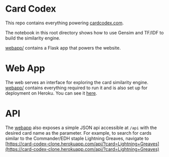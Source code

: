 # Card Codex
This repo contains everything powering [cardcodex.com](//cardcodex.com).

The notebook in this root directory shows how to use Gensim and TF/IDF to build the similarity engine.

[webapp/](webapp/) contains a Flask app that powers the website.

# Web App

The web serves an interface for exploring the card similarity engine. [webapp/](webapp/) contains everything required to run it and is also set up for deployment on Heroku. You can see it [here](http://card-codex-clone.herokuapp.com/).

# API

The [webapp](webapp/) also exposes a simple JSON api accessible at `/api` with the desired card name as the parameter. For example, to search for cards similar to the Commander/EDH staple Lightning Greaves, navigate to [https://card-codex-clone.herokuapp.com/api/?card=Lightning+Greaves](https://card-codex-clone.herokuapp.com/api/?card=Lightning+Greaves)
